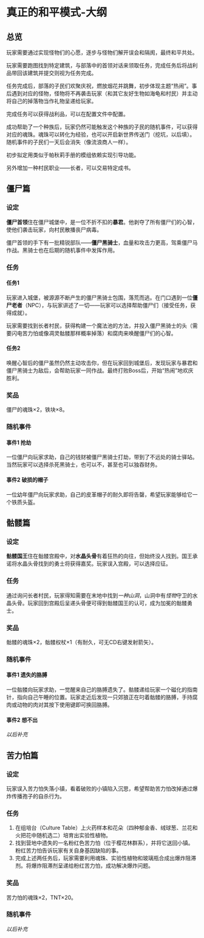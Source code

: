# 真正的和平模式-大纲

## 总览

玩家需要通过实现怪物们的心愿，逐步与怪物们解开误会和隔阂，最终和平共处。

玩家需要跑图找到特定建筑，与部落中的首领对话来领取任务，完成任务后将战利品带回该建筑并提交则视为任务完成。

任务完成后，部落的子民们欢聚庆祝，燃放烟花并跳舞，初步体现主题“热闹”。事后遇到对应的怪物，怪物将不再袭击玩家（和其它友好生物如海龟和村民）并主动将自己的掉落物当作礼物呈递给玩家。

完成任务可以获得战利品，可以在配置文件中配置。

成功帮助了一个种族后，玩家仍然可能触发这个种族的子民的随机事件，可以获得对应的魂珠。魂珠可以转化为经验，也可以开启新世界传送门（挖坑，以后填）。随机事件的子民们一天后会消失（像流浪商人一样）。

初步拟定用类似于帕秋莉手册的模组依赖实现引导功能。

另外增加一种村民职业——长者，可以交易特定成书。

## 僵尸篇

### 设定

**僵尸首领**住在僵尸城堡中，是一位不折不扣的**暴君**。他剥夺了所有僵尸们的心智，使他们袭击玩家，向村民散播丧尸病毒。

僵尸首领的手下有一批精锐部队——**僵尸黑骑士**，血量和攻击力更高，驾乘僵尸马作战。黑骑士也在后期的随机事件中发挥作用。

### 任务

#### 任务1

玩家进入城堡，被源源不断产生的僵尸黑骑士包围，落荒而逃。在门口遇到一位**僵尸老者**（NPC），与玩家讲述了一切——玩家可以选择帮助僵尸们（接受任务，获得成就）。

玩家需要找到长者村民，获得构建一个魔法池的方法，并投入僵尸黑骑士的头（需要闪电苦力怕或像凋灵骷髅那样概率掉落）和腐肉来唤醒僵尸们的心智。

#### 任务2

唤醒心智后的僵尸虽然仍然主动攻击你，但在玩家回到城堡后，发现玩家与暴君和僵尸黑骑士为敌后，会帮助玩家一同作战。最终打败Boss后，开始“热闹”地欢庆胜利。

### 奖品

僵尸的魂珠×2，铁块×8。

### 随机事件

#### 事件1 抢劫

一位僵尸向玩家求助，自己的钱财被僵尸黑骑士打劫，带到了不远处的骑士驿站。当然玩家可以选择杀死黑骑士，也可以不，甚至也可以独吞财务。

#### 事件2 破损的帽子

一位幼年僵尸向玩家求助，自己的皮革帽子的耐久即将告罄，希望玩家能够给它一个铁质头盔。

## 骷髅篇

### 设定

**骷髅国王**住在骷髅宫殿中，对**水晶头骨**有着狂热的向往，但始终没人找到。国王承诺将水晶头骨找到的勇士将获得嘉奖。玩家误入宫殿，可以选择应征。

### 任务

通过询问长者村民，玩家得知需要在末地中找到*一种山洞*，山洞中有*怪物*守卫的水晶头骨。玩家回到宫殿后呈递头骨便可得到骷髅国王的认可，成为加冕的骷髅勇士。

### 奖品

骷髅的魂珠×2，骷髅权杖×1（有耐久，可无CD右键发射箭矢）。

### 随机事件

#### 事件1 遗失的胳膊

一位骷髅向玩家求助，一觉醒来自己的胳膊遗失了。骷髅递给玩家一个磁化的指南针，指向自己午睡的位置。玩家走近后发现一只郊狼正在叼着骷髅的胳膊，手持腐肉或动物的肉对其按下使用键即可换回胳膊。

#### 事件2 想不出

*以后补充*

## 苦力怕篇

### 设定

玩家误入苦力怕失落小镇，看着破败的小镇陷入沉思，希望帮助苦力怕改掉通过爆炸传播孢子的自杀行为。

### 任务

1. 在组培台（Culture Table）上火药样本和花朵（四种郁金香、绒球葱、兰花和火把花中随机选二）培育出实验性植物。
2. 找到营地中遗失的一名粉红色苦力怕（位于樱花林群系），并将它送回小镇。粉红苦力怕告诉玩家有关自身基因缺陷的事。
3. 完成上述两任务后，玩家需要利用魂珠、实验性植物和玻璃瓶合成出爆炸阻滞剂。将爆炸阻滞剂呈递给粉红苦力怕，成功解决爆炸问题。

### 奖品

苦力怕的魂珠×2，TNT×20。

### 随机事件

*以后补充*